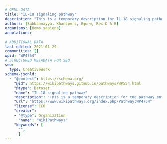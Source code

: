 ```yaml
---
# GPML DATA
title: "IL-18 signaling pathway"
description: "This is a temporary description for IL-18 signaling pathway"
authors: [Subbannayya, Khanspers, Egonw, Rex D A B]
organisms: [Homo sapiens]
annotations:
  
# ADDITIONAL DATA
last-edited: 2021-01-29
communities: []
wpid: "WP4754"
# STRUCTURED METADATA FOR SEO
seo:
  type: CreativeWork
schema-jsonld:
  - "@context": https://schema.org/
    "@id": https://wikipathways.github.io/pathways/WP554.html
    "@type": Dataset
    "name": "IL-18 signaling pathway"
    "description": "This is a temporary description for the pathway entitled: IL-18 signaling pathway"
    "url": "https://www.wikipathways.org/index.php/Pathway:WP4754"
    "license": CC0
    "creator":
    - "@type": Organization
      "name": "WikiPathways"
    "keywords": [
      "",
      ]
---
```

